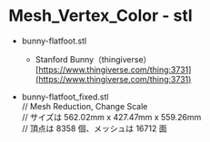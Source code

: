 # Mesh_Vertex_Color - stl  


- bunny-flatfoot.stl  
  - Stanford Bunny（thingiverse）  
    [https://www.thingiverse.com/thing:3731](https://www.thingiverse.com/thing:3731)  
  
- bunny-flatfoot_fixed.stl  
  // Mesh Reduction, Change Scale  
  // サイズは 562.02mm x 427.47mm x 559.26mm  
  // 頂点は 8358 個、メッシュは 16712 面  